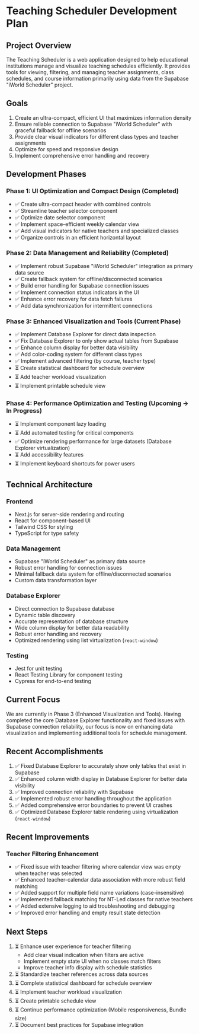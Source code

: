 # Teaching Scheduler Development Plan

## Project Overview

The Teaching Scheduler is a web application designed to help educational institutions manage and visualize teaching schedules efficiently. It provides tools for viewing, filtering, and managing teacher assignments, class schedules, and course information primarily using data from the Supabase "iWorld Scheduler" project.

## Goals

1. Create an ultra-compact, efficient UI that maximizes information density
2. Ensure reliable connection to Supabase "iWorld Scheduler" with graceful fallback for offline scenarios
3. Provide clear visual indicators for different class types and teacher assignments
4. Optimize for speed and responsive design
5. Implement comprehensive error handling and recovery

## Development Phases

### Phase 1: UI Optimization and Compact Design (Completed)
- ✅ Create ultra-compact header with combined controls
- ✅ Streamline teacher selector component
- ✅ Optimize date selector component
- ✅ Implement space-efficient weekly calendar view
- ✅ Add visual indicators for native teachers and specialized classes
- ✅ Organize controls in an efficient horizontal layout

### Phase 2: Data Management and Reliability (Completed)
- ✅ Implement robust Supabase "iWorld Scheduler" integration as primary data source
- ✅ Create fallback system for offline/disconnected scenarios
- ✅ Build error handling for Supabase connection issues
- ✅ Implement connection status indicators in the UI
- ✅ Enhance error recovery for data fetch failures
- ✅ Add data synchronization for intermittent connections

### Phase 3: Enhanced Visualization and Tools (Current Phase)
- ✅ Implement Database Explorer for direct data inspection
- ✅ Fix Database Explorer to only show actual tables from Supabase
- ✅ Enhance column display for better data visibility
- ✅ Add color-coding system for different class types
- ✅ Implement advanced filtering (by course, teacher type)
- ⏳ Create statistical dashboard for schedule overview
- ⏳ Add teacher workload visualization
- ⏳ Implement printable schedule view

### Phase 4: Performance Optimization and Testing (Upcoming -> In Progress)
- ⏳ Implement component lazy loading
- ⏳ Add automated testing for critical components
- ✅ Optimize rendering performance for large datasets (Database Explorer virtualization)
- ⏳ Add accessibility features
- ⏳ Implement keyboard shortcuts for power users

## Technical Architecture

### Frontend
- Next.js for server-side rendering and routing
- React for component-based UI
- Tailwind CSS for styling
- TypeScript for type safety

### Data Management
- Supabase "iWorld Scheduler" as primary data source
- Robust error handling for connection issues
- Minimal fallback data system for offline/disconnected scenarios
- Custom data transformation layer

### Database Explorer
- Direct connection to Supabase database
- Dynamic table discovery
- Accurate representation of database structure
- Wide column display for better data readability
- Robust error handling and recovery
- Optimized rendering using list virtualization (`react-window`)

### Testing
- Jest for unit testing
- React Testing Library for component testing
- Cypress for end-to-end testing

## Current Focus

We are currently in Phase 3 (Enhanced Visualization and Tools). Having completed the core Database Explorer functionality and fixed issues with Supabase connection reliability, our focus is now on enhancing data visualization and implementing additional tools for schedule management.

## Recent Accomplishments

1. ✅ Fixed Database Explorer to accurately show only tables that exist in Supabase
2. ✅ Enhanced column width display in Database Explorer for better data visibility
3. ✅ Improved connection reliability with Supabase
4. ✅ Implemented robust error handling throughout the application
5. ✅ Added comprehensive error boundaries to prevent UI crashes
6. ✅ Optimized Database Explorer table rendering using virtualization (`react-window`)

## Recent Improvements

### Teacher Filtering Enhancement
- ✅ Fixed issue with teacher filtering where calendar view was empty when teacher was selected
- ✅ Enhanced teacher-calendar data association with more robust field matching
- ✅ Added support for multiple field name variations (case-insensitive)
- ✅ Implemented fallback matching for NT-Led classes for native teachers
- ✅ Added extensive logging to aid troubleshooting and debugging
- ✅ Improved error handling and empty result state detection

## Next Steps

1. ⏳ Enhance user experience for teacher filtering
   - Add clear visual indication when filters are active
   - Implement empty state UI when no classes match filters
   - Improve teacher info display with schedule statistics
2. ⏳ Standardize teacher references across data sources
3. ⏳ Complete statistical dashboard for schedule overview
4. ⏳ Implement teacher workload visualization
5. ⏳ Create printable schedule view
6. ⏳ Continue performance optimization (Mobile responsiveness, Bundle size)
7. ⏳ Document best practices for Supabase integration 